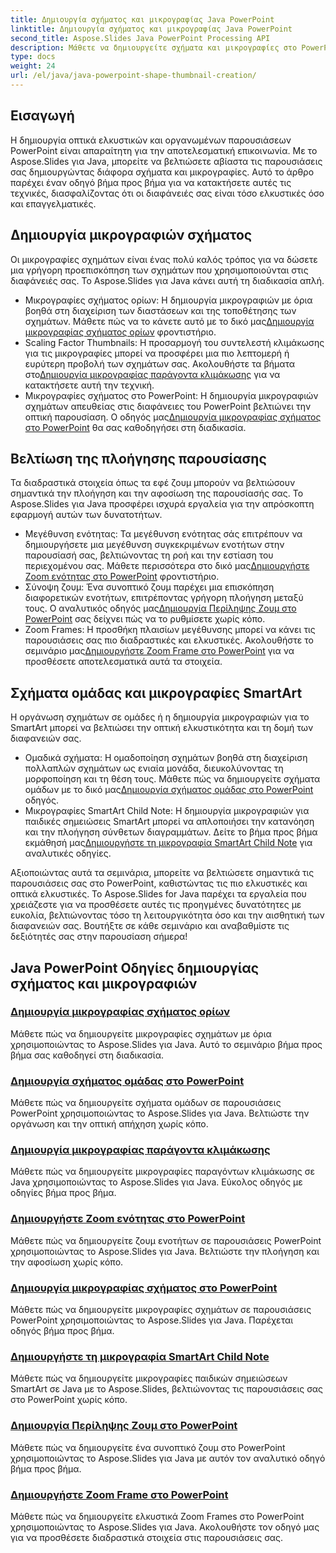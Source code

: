 ```yaml
---
title: Δημιουργία σχήματος και μικρογραφίας Java PowerPoint
linktitle: Δημιουργία σχήματος και μικρογραφίας Java PowerPoint
second_title: Aspose.Slides Java PowerPoint Processing API
description: Μάθετε να δημιουργείτε σχήματα και μικρογραφίες στο PowerPoint χρησιμοποιώντας το Aspose.Slides Java. Λεπτομερή μαθήματα για τη δημιουργία σχημάτων ομάδας, μικρογραφίες παραγόντων κλιμάκωσης και εφέ ζουμ.
type: docs
weight: 24
url: /el/java/java-powerpoint-shape-thumbnail-creation/
---
```

## Εισαγωγή

Η δημιουργία οπτικά ελκυστικών και οργανωμένων παρουσιάσεων PowerPoint είναι απαραίτητη για την αποτελεσματική επικοινωνία. Με το Aspose.Slides για Java, μπορείτε να βελτιώσετε αβίαστα τις παρουσιάσεις σας δημιουργώντας διάφορα σχήματα και μικρογραφίες. Αυτό το άρθρο παρέχει έναν οδηγό βήμα προς βήμα για να κατακτήσετε αυτές τις τεχνικές, διασφαλίζοντας ότι οι διαφάνειές σας είναι τόσο ελκυστικές όσο και επαγγελματικές.

## Δημιουργία μικρογραφιών σχήματος

Οι μικρογραφίες σχημάτων είναι ένας πολύ καλός τρόπος για να δώσετε μια γρήγορη προεπισκόπηση των σχημάτων που χρησιμοποιούνται στις διαφάνειές σας. Το Aspose.Slides για Java κάνει αυτή τη διαδικασία απλή.

-  Μικρογραφίες σχήματος ορίων: Η δημιουργία μικρογραφιών με όρια βοηθά στη διαχείριση των διαστάσεων και της τοποθέτησης των σχημάτων. Μάθετε πώς να το κάνετε αυτό με το δικό μας[Δημιουργία μικρογραφίας σχήματος ορίων](./create-bounds-shape-thumbnail/) φροντιστήριο.
- Scaling Factor Thumbnails: Η προσαρμογή του συντελεστή κλιμάκωσης για τις μικρογραφίες μπορεί να προσφέρει μια πιο λεπτομερή ή ευρύτερη προβολή των σχημάτων σας. Ακολουθήστε τα βήματα στο[Δημιουργία μικρογραφίας παράγοντα κλιμάκωσης](./create-scaling-factor-thumbnail/) για να κατακτήσετε αυτή την τεχνική.
-  Μικρογραφίες σχήματος στο PowerPoint: Η δημιουργία μικρογραφιών σχημάτων απευθείας στις διαφάνειες του PowerPoint βελτιώνει την οπτική παρουσίαση. Ο οδηγός μας[Δημιουργία μικρογραφίας σχήματος στο PowerPoint](./create-shape-thumbnail-powerpoint/) θα σας καθοδηγήσει στη διαδικασία.

## Βελτίωση της πλοήγησης παρουσίασης

Τα διαδραστικά στοιχεία όπως τα εφέ ζουμ μπορούν να βελτιώσουν σημαντικά την πλοήγηση και την αφοσίωση της παρουσίασής σας. Το Aspose.Slides για Java προσφέρει ισχυρά εργαλεία για την απρόσκοπτη εφαρμογή αυτών των δυνατοτήτων.

-  Μεγέθυνση ενότητας: Τα μεγέθυνση ενότητας σάς επιτρέπουν να δημιουργήσετε μια μεγέθυνση συγκεκριμένων ενοτήτων στην παρουσίασή σας, βελτιώνοντας τη ροή και την εστίαση του περιεχομένου σας. Μάθετε περισσότερα στο δικό μας[Δημιουργήστε Zoom ενότητας στο PowerPoint](./create-section-zoom-powerpoint/) φροντιστήριο.
- Σύνοψη ζουμ: Ένα συνοπτικό ζουμ παρέχει μια επισκόπηση διαφορετικών ενοτήτων, επιτρέποντας γρήγορη πλοήγηση μεταξύ τους. Ο αναλυτικός οδηγός μας[Δημιουργία Περίληψης Ζουμ στο PowerPoint](./create-summary-zoom-powerpoint/) σας δείχνει πώς να το ρυθμίσετε χωρίς κόπο.
-  Zoom Frames: Η προσθήκη πλαισίων μεγέθυνσης μπορεί να κάνει τις παρουσιάσεις σας πιο διαδραστικές και ελκυστικές. Ακολουθήστε το σεμινάριο μας[Δημιουργήστε Zoom Frame στο PowerPoint](./create-zoom-frame-powerpoint/) για να προσθέσετε αποτελεσματικά αυτά τα στοιχεία.

## Σχήματα ομάδας και μικρογραφίες SmartArt

Η οργάνωση σχημάτων σε ομάδες ή η δημιουργία μικρογραφιών για το SmartArt μπορεί να βελτιώσει την οπτική ελκυστικότητα και τη δομή των διαφανειών σας.

-  Ομαδικά σχήματα: Η ομαδοποίηση σχημάτων βοηθά στη διαχείριση πολλαπλών σχημάτων ως ενιαία μονάδα, διευκολύνοντας τη μορφοποίηση και τη θέση τους. Μάθετε πώς να δημιουργείτε σχήματα ομάδων με το δικό μας[Δημιουργία σχήματος ομάδας στο PowerPoint](./create-group-shape-powerpoint/) οδηγός.
-  Μικρογραφίες SmartArt Child Note: Η δημιουργία μικρογραφιών για παιδικές σημειώσεις SmartArt μπορεί να απλοποιήσει την κατανόηση και την πλοήγηση σύνθετων διαγραμμάτων. Δείτε το βήμα προς βήμα εκμάθησή μας[Δημιουργήστε τη μικρογραφία SmartArt Child Note](./create-smartart-child-note-thumbnail/) για αναλυτικές οδηγίες.

Αξιοποιώντας αυτά τα σεμινάρια, μπορείτε να βελτιώσετε σημαντικά τις παρουσιάσεις σας στο PowerPoint, καθιστώντας τις πιο ελκυστικές και οπτικά ελκυστικές. Το Aspose.Slides for Java παρέχει τα εργαλεία που χρειάζεστε για να προσθέσετε αυτές τις προηγμένες δυνατότητες με ευκολία, βελτιώνοντας τόσο τη λειτουργικότητα όσο και την αισθητική των διαφανειών σας. Βουτήξτε σε κάθε σεμινάριο και αναβαθμίστε τις δεξιότητές σας στην παρουσίαση σήμερα!
## Java PowerPoint Οδηγίες δημιουργίας σχήματος και μικρογραφιών
### [Δημιουργία μικρογραφίας σχήματος ορίων](./create-bounds-shape-thumbnail/)
Μάθετε πώς να δημιουργείτε μικρογραφίες σχημάτων με όρια χρησιμοποιώντας το Aspose.Slides για Java. Αυτό το σεμινάριο βήμα προς βήμα σας καθοδηγεί στη διαδικασία.
### [Δημιουργία σχήματος ομάδας στο PowerPoint](./create-group-shape-powerpoint/)
Μάθετε πώς να δημιουργείτε σχήματα ομάδων σε παρουσιάσεις PowerPoint χρησιμοποιώντας το Aspose.Slides για Java. Βελτιώστε την οργάνωση και την οπτική απήχηση χωρίς κόπο.
### [Δημιουργία μικρογραφίας παράγοντα κλιμάκωσης](./create-scaling-factor-thumbnail/)
Μάθετε πώς να δημιουργείτε μικρογραφίες παραγόντων κλιμάκωσης σε Java χρησιμοποιώντας το Aspose.Slides για Java. Εύκολος οδηγός με οδηγίες βήμα προς βήμα.
### [Δημιουργήστε Zoom ενότητας στο PowerPoint](./create-section-zoom-powerpoint/)
Μάθετε πώς να δημιουργείτε ζουμ ενοτήτων σε παρουσιάσεις PowerPoint χρησιμοποιώντας το Aspose.Slides για Java. Βελτιώστε την πλοήγηση και την αφοσίωση χωρίς κόπο.
### [Δημιουργία μικρογραφίας σχήματος στο PowerPoint](./create-shape-thumbnail-powerpoint/)
Μάθετε πώς να δημιουργείτε μικρογραφίες σχημάτων σε παρουσιάσεις PowerPoint χρησιμοποιώντας το Aspose.Slides για Java. Παρέχεται οδηγός βήμα προς βήμα.
### [Δημιουργήστε τη μικρογραφία SmartArt Child Note](./create-smartart-child-note-thumbnail/)
Μάθετε πώς να δημιουργείτε μικρογραφίες παιδικών σημειώσεων SmartArt σε Java με το Aspose.Slides, βελτιώνοντας τις παρουσιάσεις σας στο PowerPoint χωρίς κόπο.
### [Δημιουργία Περίληψης Ζουμ στο PowerPoint](./create-summary-zoom-powerpoint/)
 Μάθετε πώς να δημιουργείτε ένα συνοπτικό ζουμ στο PowerPoint χρησιμοποιώντας το Aspose.Slides για Java με αυτόν τον αναλυτικό οδηγό βήμα προς βήμα.
### [Δημιουργήστε Zoom Frame στο PowerPoint](./create-zoom-frame-powerpoint/)
Μάθετε πώς να δημιουργείτε ελκυστικά Zoom Frames στο PowerPoint χρησιμοποιώντας το Aspose.Slides για Java. Ακολουθήστε τον οδηγό μας για να προσθέσετε διαδραστικά στοιχεία στις παρουσιάσεις σας.